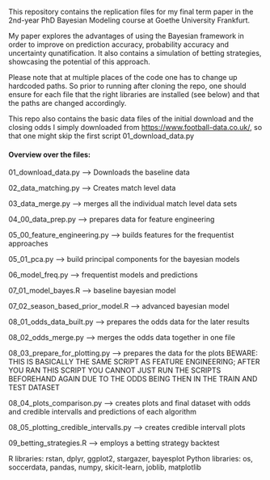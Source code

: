 This repository contains the replication files for my final term paper in the 2nd-year PhD Bayesian Modeling course at Goethe University Frankfurt. 

My paper explores the advantages of using the Bayesian framework in order to improve on prediction accuracy, probability accuracy and uncertainty qunatification. 
It also contains a simulation of betting strategies, showcasing the potential of this approach. 

Please note that at multiple places of the code one has to change up hardcoded paths. So prior to running after cloning the repo, one should ensure for each file that the right libraries are installed (see below) and that
the paths are changed accordingly. 

This repo also contains the basic data files of the initial download and the closing odds I simply downloaded from https://www.football-data.co.uk/, so that one might skip the first script 01_download_data.py


#### Overview over the files: 

01_download_data.py --> Downloads the baseline data

02_data_matching.py --> Creates match level data

03_data_merge.py --> merges all the individual match level data sets 

04_00_data_prep.py --> prepares data for feature engineering

05_00_feature_engineering.py --> builds features for the frequentist approaches

05_01_pca.py --> build principal components for the bayesian models

06_model_freq.py --> frequentist models and predictions

07_01_model_bayes.R --> baseline bayesian model 

07_02_season_based_prior_model.R --> advanced bayesian model 

08_01_odds_data_built.py --> prepares the odds data for the later results

08_02_odds_merge.py --> merges the odds data together in one file 

08_03_prepare_for_plotting.py --> prepares the data for the plots BEWARE: THIS IS BASICALLY THE SAME SCRIPT AS FEATURE ENGINEERING; AFTER YOU RAN THIS SCRIPT YOU CANNOT JUST RUN THE SCRIPTS BEFOREHAND AGAIN DUE TO THE ODDS BEING THEN IN THE TRAIN AND TEST DATASET

08_04_plots_comparison.py --> creates plots and final dataset with odds and credible intervalls and predictions of each algorithm

08_05_plotting_credible_intervalls.py --> creates credible intervall plots 

09_betting_strategies.R --> employs a betting strategy backtest 


R libraries: rstan, dplyr, ggplot2, stargazer, bayesplot
Python libraries: os, soccerdata, pandas, numpy, skicit-learn, joblib, matplotlib


